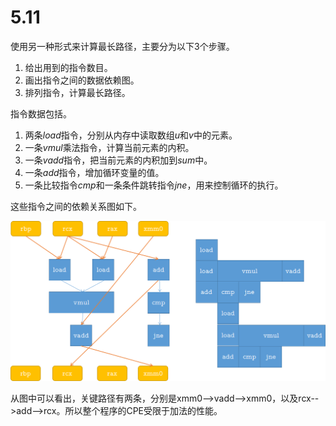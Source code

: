 # 5.11

使用另一种形式来计算最长路径，主要分为以下3个步骤。

1. 给出用到的指令数目。
2. 画出指令之间的数据依赖图。
3. 排列指令，计算最长路径。

指令数据包括。

1. 两条$load$指令，分别从内存中读取数组$u$和$v$中的元素。
2. 一条$vmul$乘法指令，计算当前元素的内积。
3. 一条$vadd$指令，把当前元素的内积加到$sum$中。
4. 一条$add$指令，增加循环变量的值。
5. 一条比较指令$cmp$和一条条件跳转指令$jne$，用来控制循环的执行。

这些指令之间的依赖关系图如下。

![](./pictures/figure_01.png)

从图中可以看出，关键路径有两条，分别是xmm0-->vadd-->xmm0，以及rcx-->add-->rcx。所以整个程序的CPE受限于加法的性能。